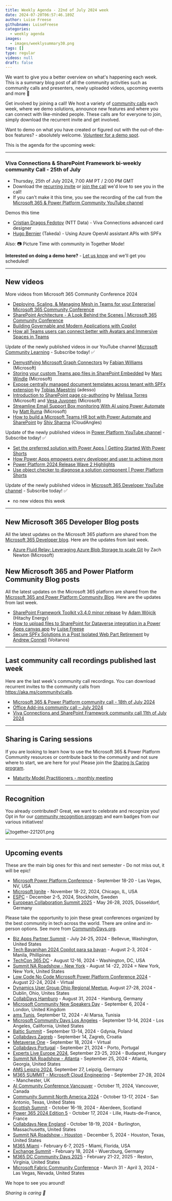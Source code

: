 ```yaml
---
title: Weekly Agenda - 22nd of July 2024 week
date: 2024-07-20T06:57:46.189Z
author: Luise Freese
githubname: LuiseFreese
categories:
  - weekly agenda
images:
  - images/weeklysummary30.png
tags: []
type: regular
videos: null
draft: false
---
```


We want to give you a better overview on what's happening each week. This is a summary blog post of all the community activities such as community calls and presenters, newly uploaded videos, upcoming events and more 🚀 

Get involved by joining a call! We host a variety of [community calls](https://aka.ms/community/calls) each week, where we demo solutions, announce new features and where you can connect with like-minded people. These calls are for everyone to join, simply download the recurrent invite and get involved. 

Want to demo on what you have created or figured out with the out-of-the-box features? - absolutely welcome. [Volunteer for a demo spot](https://aka.ms/community/request/demo).

This is the agenda for the upcoming week:

---

### Viva Connections & SharePoint Framework bi-weekly community Call - 25th of July

* Thursday, 25th of July 2024, 7:00 AM PT / 2:00 PM GMT
* Download the [recurring invite](https://aka.ms/spdev-spfx-call) or [join the call](https://aka.ms/spdev-spfx-call-join) we'd love to see you in the call!
* If you can't make it this time, you see the recording of the call from the [Microsoft 365 & Power Platform Community YouTube channel](https://www.youtube.com/watch?v=gAqUr9wa2_0&list=PLR9nK3mnD-OURfm5Ypu-wK52cxBv_gXCA)

Demos this time

* [Cristian Dragos Fedotov](https://www.linkedin.com/in/cristianfedotov/) (NTT Data) - Viva Connections advanced card designer
* [Hugo Bernier](https://www.linkedin.com/in/bernierh/) (Takeda) - Using Azure OpenAI assistant APIs with SPFx

Also: 📷 Picture Time with community in Together Mode!

**Interested on doing a demo here?** - [Let us know](https://aka.ms/community/request/demo) and we'll get you scheduled!


---

## New videos 


More videos from Microsoft 365 Community Conference 2024

* [Deploying, Scaling, & Managing Mesh in Teams for your Enterprise| Microsoft 365 Community Conference](https://www.youtube.com/watch?v=3Fht-0dUoPs)
* [SharePoint Architecture - A Look Behind the Scenes | Microsoft 365 Community Conference](https://www.youtube.com/watch?v=FkMaJJT9GcU)
* [Building Governable and Modern Applications with Copilot](https://www.youtube.com/watch?v=GzKjObCdk4w)
* [How all Teams users can connect better with Avatars and Immersive Spaces in Teams](https://www.youtube.com/watch?v=CyP7og6FO04)



Update of the newly published videos in our YouTube channel [Microsoft Community Learning](https://www.youtube.com/channel/UC_mKdhw-V6CeCM7gTo_Iy7w) - Subscribe today! ✅

* [Demystifying Microsoft Graph Connectors](https://www.youtube.com/watch?v=x66CcRwgVus) by [Fabian Williams](https://www.linkedin.com/in/fabiangwilliams/) (Microsoft)
* [Storing your custom Teams app files in SharePoint Embedded](https://www.youtube.com/watch?v=us5Pvj4iP3Y) by [Marc Windle](https://www.linkedin.com/in/marc-windle-908b3055) (Microsoft)
* [Expose centrally managed document templates across tenant with SPFx extension](https://www.youtube.com/watch?v=vkWaGCejirk) by [Tobias Maestrini](https://www.linkedin.com/in/tobiasmaestrini/) (adesso)
* [Introduction to SharePoint page co-authoring](https://www.youtube.com/watch?v=OH4aiKfeJUo) by [Melissa Torres](https://www.linkedin.com/in/melissa-torres-177b0814) (Microsoft) and [Vesa Juvonen](https://www.linkedin.com/in/vesajuvonen) (Microsoft)
* [Streamline Email Support Box monitoring With AI using Power Automate](https://www.youtube.com/watch?v=HsHOMJP-YoI) by [Matt Ruma](https://www.linkedin.com/in/mattruma/) (Microsoft)
* [How to build a Microsoft Teams HR bot with Power Automate and SharePoint](https://www.youtube.com/watch?v=H9hZer2rcQw) by [Shiv Sharma](https://www.linkedin.com/in/shiv-sharma%e2%9c%85-b07050162) (CloudAngles)


Update of the newly published videos in [Power Platform YouTube channel](https://www.youtube.com/@mspowerplatform) - Subscribe today! ✅

* [Set the preferred solution with Power Apps | Getting Started With Power Shorts](https://www.youtube.com/watch?v=WohjakB8OdE)
* [How Power Apps empowers every developer and user to achieve more](https://www.youtube.com/watch?v=JljagTqxkOk)
* [Power Platform 2024 Release Wave 2 Highlights](https://www.youtube.com/watch?v=fo3mSmPpz7s)
* [Use object checker to diagnose a solution component | Power Platform Shorts](https://www.youtube.com/watch?v=h_OwFRgj1U8)


Update of the newly published videos in [Microsoft 365 Developer YouTube channel](https://www.youtube.com/@Microsoft365Developer) - Subscribe today! ✅

* no new videos this week

---

## New Microsoft 365 Developer Blog posts

All the latest updates on the Microsoft 365 platform are shared from the [Microsoft 365 Developer blog](https://devblogs.microsoft.com/microsoft365dev/). Here are the updates from last week.

* [Azure Fluid Relay: Leveraging Azure Blob Storage to scale Git](https://devblogs.microsoft.com/microsoft365dev/azure-fluid-relay-leveraging-azure-blob-storage-to-scale-git/) by Zach Newton (Microsoft)


## New Microsoft 365 and Power Platform Community Blog posts

All the latest updates on the Microsoft 365 platform are shared from the [Microsoft 365 and Power Platform Community Blog](https://pnp.github.io/blog/). Here are the updates from last week.

* [SharePoint Framework Toolkit v3.4.0 minor release](https://pnp.github.io/blog/post/spfx-toolkit-vscode-v-3-4-release/) by [Adam Wójcik](https://www.linkedin.com/in/adam-w%C3%B3jcik-9b7777a6/) (Hitachy Energy)
* [How to upload files to SharePoint for Dataverse integration in a Power Apps canvas app](https://pnp.github.io/blog/post/how-to-upload-files-to-sharepoint-for-dataverse-integration-in-a-power-apps-canvas-app/) by [Luise Freese](https://www.linkedin.com/in/luisefreese/)
* [Secure SPFx Solutions in a Post Isolated Web Part Retirement](https://pnp.github.io/blog/post/secure-spfx-solutions-post-domain-isolated-webpart-retirement/) by [Andrew Connell](https://linkedin.com/in/andrewconnell) (Voitanos)


---

## Last community call recordings published last week

Here are the last week's community call recordings. You can download recurrent invites to the community calls from https://aka.ms/community/calls.

* [Microsoft 365 & Power Platform community call - 18th of July 2024](https://www.youtube.com/watch?v=Mx1y-yShzTk)
* [Office Add-ins community call – July 2024](https://www.youtube.com/watch?v=h4p8rbZOIms)
* [Viva Connections and SharePoint Framework community call 11th of July 2024](https://www.youtube.com/watch?v=yv7RYrJRGyA)

---

## Sharing is Caring sessions

If you are looking to learn how to use the Microsoft 365 & Power Platform Community resources or contribute back to the community and not sure where to start, we are here for you! Please join the [Sharing Is Caring program](https://pnp.github.io/sharing-is-caring/).

* [Maturity Model Practitioners - monthly meeting](https://aka.ms/mm4m365/invite)

---

## Recognition

You already contributed? Great, we want to celebrate and recognize you! Opt in for our [community recognition program](https://pnp.github.io/recognitionprogram/) and earn badges from our various initiatives! 

![together-221201.png](images/community-recognization-program.png)

---

## Upcoming events

These are the main big ones for this and next semester - Do not miss out, it will be epic!

* [Microsoft Power Platform Conference](https://powerplatformconf.com/#!/) - September 18-20 - Las Vegas, NV, USA
* [Microsoft Ignite](https://ignite.microsoft.com/en-US/home) - November 18-22, 2024, Chicago, IL, USA
* [ESPC](https://www.sharepointeurope.com/) - December 2-5, 2024, Stockholm, Sweden
* [European Collaboration Summit 2025](https://collabsummit.eu/) - May 26-28, 2025, Düsseldorf, Germany

Please take the opportunity to join these great conferences organized by the best community in tech across the world. There are online and in-person options. See more from [CommunityDays.org](https://www.communitydays.org/).

* [Biz Apps Partner Summit](https://www.communitydays.org/event/2024-07-24/biz-apps-partner-summit) - July 24-25, 2024 - Bellevue, Washington, United States
* [Tech Bayanihan 2024 Copilot para sa bayan](https://www.communitydays.org/event/2024-08-02/techbayanihan-2024-copilot-para-sa-bayan) - August 2-3, 2024 - Manila, Phillipines
* [TechCon 365 DC](https://www.communitydays.org/event/2024-08-12/techcon365-dc) - August 12-16, 2024 - Washington, DC, USA
* [Summit NA Roadshow - New York](https://www.communitydays.org/event/2024-08-14/summit-na-roadshow-new-york) - August 14 -22, 2024 = New York, New York, United States
* [Low Code No Code Microsoft Power Platform Conference 2024](https://www.communitydays.org/event/2024-08-22/low-code-no-code-microsoft-power-platform-conference-2024) - August 22-24, 2024 - Virtual
* [Dynamics User Group Ohio Regional Meetup](https://www.communitydays.org/event/2024-08-27/dynamics-user-group-ohio-regional-meetup-2024), August 27-28, 2024 - Dublin, Ohio, Unites States
* [CollabDays Hamburg](https://www.communitydays.org/event/2024-08-31/collabdays-hamburg-2024) - August 31, 2024 - Hamburg, Germany
* [Microsoft Community New Speakers Day](https://www.communitydays.org/event/2024-09-06/microsoft-community-new-speakers-day) - September 6, 2024 - London, United Kingdom
* [ams Tunis](https://www.communitydays.org/event/2024-09-12/ams-tunis), September 12, 2024 - Al Marsa, Tunisia
* [Microsoft Community Days Los Angeles](https://www.communitydays.org/event/2024-09-13/microsoft-community-days-los-angeles-2024) - September 13-14, 2024 - Los Angeles, California, United States
* [Baltic Summit](https://www.communitydays.org/event/2024-09-13/baltic-summit-2024) - September 13-14, 2024 - Gdynia, Poland
* [Collabdays Zagreb](https://www.communitydays.org/event/2024-09-14/collabdays-2024-zagreb) - September 14, Zagreb, Croatia
* [Metaverse One](https://www.communitydays.org/event/2024-09-18/metaverse-one-2024) - September 18, 2024 - Virtual
* [Collabdays Portugal](https://www.communitydays.org/event/2024-09-21/collabdays-portugal) - September 21, 2024 - Porto, Portugal
* [Experts Live Europe 2024](https://www.communitydays.org/event/2024-09-23/experts-live-europe-2024), September 23-25, 2024 - Budapest, Hungary
* [Summit NA Roadshow - Atlanta](https://www.communitydays.org/event/2024-09-25/summit-na-roadshow-atlanta) - September 25, 2024 - Atlanta, Georgia, United States
* [AMS Leipzig 2024](https://www.communitydays.org/event/2024-09-27/ams-leipzig-2024), September 27, Leipzig, Germany
* [M365 SUMMIT - Microsoft Cloud Engineering](https://www.communitydays.org/event/2024-09-27/m365-summit-microsoft-cloud-engineering) - September 27-28, 2024 - Manchester, UK
* [AI Community Conference Vancouver](https://www.communitydays.org/event/2024-10-11/ai-community-conference-vancouver-2024) - October 11, 2024, Vancouver, Canada
* [Community Summit North America 2024](https://www.communitydays.org/event/2024-10-13/community-summit-north-america-2024) - October 13-17, 2024 - San Antonio, Texas, United States
* [Scottish Summit](https://www.communitydays.org/event/2024-10-16/scottish-summit-2024) - October 16-19, 2024 - Aberdeen, Scotland
* [Power 365 2024 Edition 5](https://www.communitydays.org/event/2024-10-17/power-365-2024-edition-5) - October 17, 2024 - Lille, Hauts-de-France, France
* [Collabdays New England](https://www.communitydays.org/event/2024-10-18/collabdays-new-england) - October 18-19, 2024 - Burlington, Massachusetts, United States
* [Summit NA Roadshow - Houston](https://www.communitydays.org/event/2024-12-05/summit-na-roadshow-houston) - December 5, 2024 - Houston, Texas, United States
* [M365 Miami](https://www.communitydays.org/event/2025-02-06/m365-miami) - February 6-7, 2025 - Miami, Florida, USA
* [Exchange Summit](https://www.communitydays.org/event/2025-02-18/exchange-summit-2025) - February 18, 2024 - Wuerzburg, Germany
* [M365 DC Community Days 2025](https://www.communitydays.org/event/2025-02-21/m365-dc-community-days-2025) - February 21-22, 2025 - Reston, Virginia, United States
* [Microsoft Fabric Community Conference](https://www.communitydays.org/event/2025-03-31/microsoft-fabric-community-conference) - March 31 - April 3, 2024 - Las Vegas, Nevada, United States

We hope to see you around!

_Sharing is caring 🧡_
